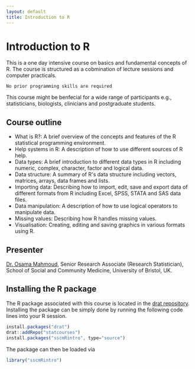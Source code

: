 ```yaml
---
layout: default
title: Introduction to R
---
```

# Introduction to R

This is a one day intensive course on basics and fundamental concepts of R. The course is structured as a cobmination of lecture sessions and computer practicals.

    No prior programming skills are required
    
This course might be benfecial for a wide range of participants e.g., statisticians, biologists, clinicians and postgraduate students.

## Course outline

 * What is R?: A brief overview of the concepts and features of the R statistical programming environment.
 * Help systems in R: A description of how to use different sources of R help.
 * Data types: A brief introduction to different data types in R including numeric, complex, character, factor and logical data.
 * Data structure: A summary of R's data structure including vectors, matrices, arrays, data frames and lists.
 * Importing data: Describing how to import, edit, save and export data of different formats from R including Excel, SPSS, STATA and SAS data files.
 * Data manipulation: A description of how to use logical operators to manipulate data.
 * Missing values: Describing how R handles missing values.
 * Visualisation: Creating, editing and saving graphics in various formats using R.
 
## Presenter
[Dr. Osama Mahmoud](http://www.osmahmoud.com), Senior Research Associate (Research Statistician), School of Social and Community Medicine, University of Bristol, UK.
 
## Installing the R package
The R package associated with this course is located in the
[drat repository](https://github.com/statcourses/drat). Installing the package can be simply done by running the following code lines into your R session. 

```javascript
install.packages("drat")
drat::addRepo("statcourses")
install.packages("sscmRintro", type="source")
```
The package can then be loaded via

```javascript
library("sscmRintro")
```

<!--
## Vignettes

The package contains the following vignettes

 * [Practical 1](practical1.pdf), [solutions](solutions1.pdf)
 * [Practical 2](practical2.pdf), [solutions](solutions2.pdf)
 * Plotting [cheatsheet](plotting.pdf)
-->